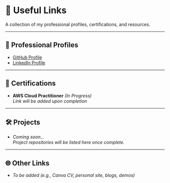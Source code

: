 # 🔗 Useful Links

A collection of my professional profiles, certifications, and resources.

---

## 💼 Professional Profiles

- [GitHub Profile](https://github.com/oratileAlicia)
- [LinkedIn Profile](https://www.linkedin.com/in/oratiles)

---

## 📜 Certifications

- **AWS Cloud Practitioner** *(In Progress)*  
  _Link will be added upon completion_

---

## 🛠️ Projects

- *Coming soon...*  
  _Project repositories will be listed here once complete._

---

## 🌐 Other Links

- *To be added (e.g., Canva CV, personal site, blogs, demos)*

